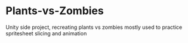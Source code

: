 # Plants-vs-Zombies
 Unity side project, recreating plants vs zombies mostly used to practice spritesheet slicing and animation
